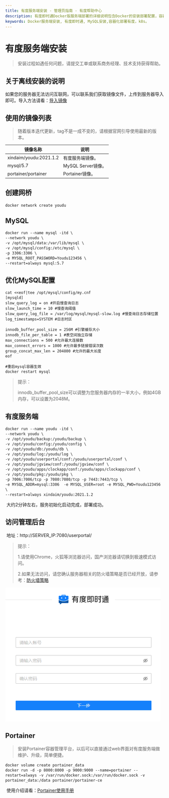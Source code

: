 ```yaml
---
title: 有度服务端安装 - 管理员指南 - 有度帮助中心
description: 有度即时通Docker版服务端部署的详细说明包含Docker的安装部署配置，容器、镜像管理，升级更新。
keywords: Docker服务端安装, 有度即时通, MySQL安装,容器化部署有度，k8s。
---
```


# 有度服务端安装

> 安装过程如遇任何问题，请提交工单或联系商务经理、技术支持获得帮助。

## 关于离线安装的说明

​		如果您的服务器无法访问互联网，可以联系我们获取镜像文件，上传到服务器导入即可。导入方法请看：[导入镜像](a01_00022.md#)

## 使用的镜像列表

> 随着版本迭代更新，tag不是一成不变的，请根据官网引导使用最新的版本。

| 镜像名称               | 说明               |
| ---------------------- | ------------------ |
| xindaim/youdu:2021.1.2 | 有度服务端镜像。   |
| mysql/5.7              | MySQL Server镜像。 |
| portainer/portainer    | Portainer镜像。    |

## 创建网桥

```
docker network create youdu
```

## MySQL

```
docker run --name mysql -itd \
--network youdu \
-v /opt/mysql/data:/var/lib/mysql \
-v /opt/mysql/config:/etc/mysql \
-p 3306:3306 \
-e MYSQL_ROOT_PASSWORD=Youdu123456 \
--restart=always mysql:5.7
```

## 优化MySQL配置

```
cat <<eof|tee /opt/mysql/config/my.cnf
[mysqld]
slow_query_log = on #开启慢查询日志
slow_launch_time = 10 #慢查询阈值
slow_query_log_file = /var/log/mysql/mysql-slow.log #慢查询日志存储位置
log_timestamps=SYSTEM #日志时区

innodb_buffer_pool_size = 256M #引擎缓存大小
innodb_file_per_table = 1 #表空间独立存储
max_connections = 500 #允许最大连接数
max_connect_errors = 1000 #允许最多链接错误次数
group_concat_max_len = 204800 #允许的最大长度
eof

#重启mysql容器生效
docker restart mysql
```

> 提示：
>
> innodb_buffer_pool_size可以调整为您服务器内存的一半大小，例如4GB内存，可以设置为2048M。

## 有度服务端

```
docker run --name youdu -itd \
--network youdu \
-v /opt/youdu/backup:/youdu/backup \
-v /opt/youdu/config:/youdu/config \
-v /opt/youdu/db:/youdu/db \
-v /opt/youdu/log:/youdu/log \
-v /opt/youdu/userportal/conf:/youdu/userportal/conf \
-v /opt/youdu/jgview/conf:/youdu/jgview/conf \
-v /opt/youdu/apps/clockapp/conf:/youdu/apps/clockapp/conf \
-v /opt/youdu/pkg:/youdu/pkg \
-p 7006:7006/tcp -p 7080:7080/tcp -p 7443:7443/tcp \
-e MYSQL_ADDR=mysql:3306  -e MYSQL_USER=root -e MYSQL_PWD=Youdu123456 \
--restart=always xindaim/youdu:2021.1.2
```

​		大约2分钟左右，服务初始化启动完成，部署成功。

## 访问管理后台

​	地址：http://SERVER_IP:7080/userportal/

> 提示：
>
> 1.请使用Chrome，火狐等浏览器访问，国产浏览器请切换到极速模式访问。
>
> 2.如果无法访问，请您确认服务器相关的防火墙策略是否已经开放，请参考：[防火墙策略](a01_00004.md)

![image-20210203174303938](res/a01_00023/image-20210203174303938.png)

## Portainer

> 安装Portainer容器管理平台，以后可以直接通过web界面对有度服务端做维护、升级，简单便捷。

```
docker volume create portainer_data
docker run -d -p 8000:8000 -p 9000:9000 --name=portainer --restart=always -v /var/run/docker.sock:/var/run/docker.sock -v portainer_data:/data portainer/portainer-ce
```

​		使用介绍请看：[Portainer使用手册](a01_00024.md)